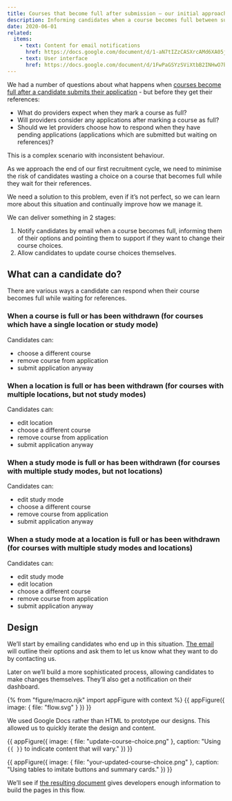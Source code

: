 ```yaml
---
title: Courses that become full after submission – our initial approach
description: Informing candidates when a course becomes full between submission and the provider receiving it, and letting them decide what to do.
date: 2020-06-01
related:
  items:
    - text: Content for email notifications
      href: https://docs.google.com/document/d/1-aN7tIZzCASXrcAMd6XA05jrrslDTP0QCCp9Y6Zer_g/
    - text: User interface
      href: https://docs.google.com/document/d/1FwPaGSYzSViXtbB2INHwO7bdxr0fFFUpVs4z978tW9Q/
---
```


We had a number of questions about what happens when [courses become full after a candidate submits their application](/apply-for-teacher-training/course-full-after-submitting/) - but before they get their references:

* What do providers expect when they mark a course as full?
* Will providers consider any applications after marking a course as full?
* Should we let providers choose how to respond when they have pending applications (applications which are submitted but waiting on references)?

This is a complex scenario with inconsistent behaviour.

As we approach the end of our first recruitment cycle, we need to minimise the risk of candidates wasting a choice on a course that becomes full while they wait for their references.

We need a solution to this problem, even if it’s not perfect, so we can learn more about this situation and continually improve how we manage it.

We can deliver something in 2 stages:

1. Notify candidates by email when a course becomes full, informing them of their options and pointing them to support if they want to change their course choices.
2. Allow candidates to update course choices themselves.

## What can a candidate do?

There are various ways a candidate can respond when their course becomes full while waiting for references.

### When a course is full or has been withdrawn (for courses which have a single location or study mode)

Candidates can:

* choose a different course
* remove course from application
* submit application anyway

### When a location is full or has been withdrawn (for courses with multiple locations, but not study modes)

Candidates can:

* edit location
* choose a different course
* remove course from application
* submit application anyway

### When a study mode is full or has been withdrawn (for courses with multiple study modes, but not locations)

Candidates can:

* edit study mode
* choose a different course
* remove course from application
* submit application anyway

### When a study mode at a location is full or has been withdrawn (for courses with multiple study modes and locations)

Candidates can:

* edit study mode
* edit location
* choose a different course
* remove course from application
* submit application anyway

## Design

We’ll start by emailing candidates who end up in this situation. [The email](https://docs.google.com/document/d/1-aN7tIZzCASXrcAMd6XA05jrrslDTP0QCCp9Y6Zer_g/edit) will outline their options and ask them to let us know what they want to do by contacting us.

Later on we’ll build a more sophisticated process, allowing candidates to make changes themselves. They’ll also get a notification on their dashboard.

{% from "figure/macro.njk" import appFigure with context %}
{{ appFigure({
  image: {
    file: "flow.svg"
  }
}) }}

We used Google Docs rather than HTML to prototype our designs. This allowed us to quickly iterate the design and content.

{{ appFigure({
  image: {
    file: "update-course-choice.png"
  },
  caption: "Using `{{ }}` to indicate content that will vary."
}) }}

{{ appFigure({
  image: {
    file: "your-updated-course-choice.png"
  },
  caption: "Using tables to imitate buttons and summary cards."
}) }}

We’ll see if [the resulting document](https://docs.google.com/document/d/1FwPaGSYzSViXtbB2INHwO7bdxr0fFFUpVs4z978tW9Q/) gives developers enough information to build the pages in this flow.
